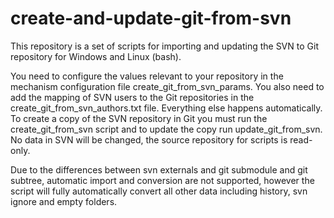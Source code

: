 # create-and-update-git-from-svn

This repository is a set of scripts for importing and updating the SVN to Git repository for Windows and Linux (bash).

You need to configure the values relevant to your repository in the mechanism configuration file create_git_from_svn_params. You also need to add the mapping of SVN users to the Git repositories in the create_git_from_svn_authors.txt file. Everything else happens automatically. To create a copy of the SVN repository in Git you must run the create_git_from_svn script and to update the copy run update_git_from_svn. No data in SVN will be changed, the source repository for scripts is read-only.

Due to the differences between svn externals and git submodule and git subtree, automatic import and conversion are not supported, however the script will fully automatically convert all other data including history, svn ignore and empty folders.
